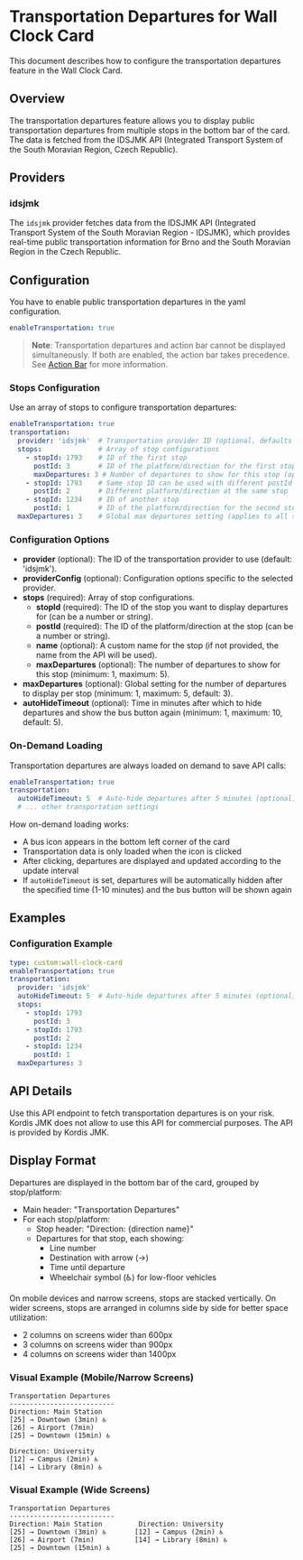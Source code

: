 # Transportation Departures for Wall Clock Card

This document describes how to configure the transportation departures feature in the Wall Clock Card.

## Overview

The transportation departures feature allows you to display public transportation departures from multiple stops in the bottom bar of the card. The data is fetched from the IDSJMK API (Integrated Transport System of the South Moravian Region, Czech Republic).

## Providers

### idsjmk

The `idsjmk` provider fetches data from the IDSJMK API (Integrated Transport System of the South Moravian Region - IDSJMK), which provides real-time public transportation information for Brno and the South Moravian Region in the Czech Republic.

## Configuration

You have to enable public transportation departures in the yaml configuration. 
```yaml
enableTransportation: true
```

> **Note**: Transportation departures and action bar cannot be displayed simultaneously. If both are enabled, the action bar takes precedence. See [Action Bar](action-bar.md) for more information.

### Stops Configuration

Use an array of stops to configure transportation departures:

```yaml
enableTransportation: true
transportation:  
  provider: 'idsjmk'  # Transportation provider ID (optional, defaults to 'idsjmk')
  stops:              # Array of stop configurations
    - stopId: 1793    # ID of the first stop
      postId: 3       # ID of the platform/direction for the first stop
      maxDepartures: 3 # Number of departures to show for this stop (optional)
    - stopId: 1793    # Same stop ID can be used with different postId
      postId: 2       # Different platform/direction at the same stop
    - stopId: 1234    # ID of another stop
      postId: 1       # ID of the platform/direction for the second stop
  maxDepartures: 3    # Global max departures setting (applies to all stops if not specified at stop level)
```

### Configuration Options

- **provider** (optional): The ID of the transportation provider to use (default: 'idsjmk').
- **providerConfig** (optional): Configuration options specific to the selected provider.
- **stops** (required): Array of stop configurations.
  - **stopId** (required): The ID of the stop you want to display departures for (can be a number or string).
  - **postId** (required): The ID of the platform/direction at the stop (can be a number or string).
  - **name** (optional): A custom name for the stop (if not provided, the name from the API will be used).
  - **maxDepartures** (optional): The number of departures to show for this stop (minimum: 1, maximum: 5).
- **maxDepartures** (optional): Global setting for the number of departures to display per stop (minimum: 1, maximum: 5, default: 3).
- **autoHideTimeout** (optional): Time in minutes after which to hide departures and show the bus button again (minimum: 1, maximum: 10, default: 5).

### On-Demand Loading

Transportation departures are always loaded on demand to save API calls:

```yaml
enableTransportation: true
transportation:
  autoHideTimeout: 5  # Auto-hide departures after 5 minutes (optional, 1-10 minutes)
  # ... other transportation settings
```

How on-demand loading works:
- A bus icon appears in the bottom left corner of the card
- Transportation data is only loaded when the icon is clicked
- After clicking, departures are displayed and updated according to the update interval
- If `autoHideTimeout` is set, departures will be automatically hidden after the specified time (1-10 minutes) and the bus button will be shown again

## Examples

### Configuration Example

```yaml
type: custom:wall-clock-card
enableTransportation: true
transportation:
  provider: 'idsjmk'
  autoHideTimeout: 5  # Auto-hide departures after 5 minutes (optional, 1-10 minutes)
  stops:
    - stopId: 1793
      postId: 3
    - stopId: 1793
      postId: 2
    - stopId: 1234
      postId: 1
  maxDepartures: 3
```

## API Details

Use this API endpoint to fetch transportation departures is on your risk. Kordis JMK does not allow to use this API for commercial purposes. The API is provided by Kordis JMK.

## Display Format

Departures are displayed in the bottom bar of the card, grouped by stop/platform:

- Main header: "Transportation Departures"
- For each stop/platform:
  - Stop header: "Direction: {direction name}"
  - Departures for that stop, each showing:
    - Line number
    - Destination with arrow (→)
    - Time until departure
    - Wheelchair symbol (♿) for low-floor vehicles

On mobile devices and narrow screens, stops are stacked vertically. On wider screens, stops are arranged in columns side by side for better space utilization:
- 2 columns on screens wider than 600px
- 3 columns on screens wider than 900px
- 4 columns on screens wider than 1400px

### Visual Example (Mobile/Narrow Screens)

```
Transportation Departures
--------------------------
Direction: Main Station
[25] → Downtown (3min) ♿
[26] → Airport (7min)
[25] → Downtown (15min) ♿

Direction: University
[12] → Campus (2min) ♿
[14] → Library (8min) ♿
```

### Visual Example (Wide Screens)

```
Transportation Departures
--------------------------
Direction: Main Station         Direction: University
[25] → Downtown (3min) ♿       [12] → Campus (2min) ♿
[26] → Airport (7min)          [14] → Library (8min) ♿
[25] → Downtown (15min) ♿
```
